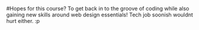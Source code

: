 #Hopes for this course? To get back in to the groove of coding while also gaining new skills around web design essentials! Tech job soonish wouldnt hurt either. :p 
